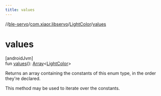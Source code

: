 ```yaml
---
title: values
---
```

//[ble-servo](../../../index.html)/[com.xiaor.libservo](../index.html)/[LightColor](index.html)/[values](values.html)



# values



[androidJvm]\
fun [values](values.html)(): [Array](https://kotlinlang.org/api/latest/jvm/stdlib/kotlin/-array/index.html)&lt;[LightColor](index.html)&gt;



Returns an array containing the constants of this enum type, in the order they're declared.



This method may be used to iterate over the constants.




